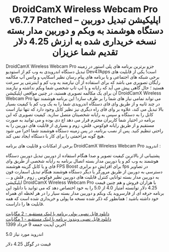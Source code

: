 <center><h1>DroidCamX Wireless Webcam Pro v6.7.7 Patched – اپلیکیشن تبدیل دوربین دستگاه هوشمند به وبکم و دوربین مدار بسته
نسخه خریداری شده به ارزش 4.25 دلار تقدیم شما عزیزان
</h1></center>
DroidCamX Wireless Webcam Pro جزو برترین برنامه های پلی استور در زمینه تبدیل دستگاه اندرویدی به وب کم از استودیو Dev47Apps است!  یکی از قابلیت های برخی شبکه های اجتماعی و یا برنامه های پیام رسان نظیر اسکایپ و واتس آپ مکالمه رایگان تصویری می باشد که برای استفاده از آن نیازمند یه وب کم و اینترنتی پر سرعت هستید ؛ حال گاهی پیش می آید که رایانه و یا لپ تاپ شخصی شما وبکم نداشته و نیازمند آن برای یک مکالمه تصویری هستید، در چنین مواقعی اپلیکیشن DroidCamX Wireless Webcam Pro می تواند تمامی نیاز های شما را بر طرف سازد! این برنامه هوشمند تنها در چند ثانیه و از طریق وای فای دستگاه اندرویدی شما را به یک وب کم با کیفیت بسیار بالا تبدیل می کند، علاوه بر وای فای راه دیگری نیز نظیر کابل وجود دارد که تنها نیاز است کابل را به دستگاه و سپس به رایانه شخصیتان متصل سازید. کیفیت تصویری که این برنامه در اختیار شما کاربران محترم قرار می دهد اچ دی بوده و می توانید به صورت مستقیم و از طریق رایانه فوکوس، فلش، زوم و بسیاری از قابلیت های دوربین را به راحتی تنظیم کنید. پس از نصب برنامه، در پس زمینه دستگاه هوشمند شما اجرا می شود هیچ گونه مزاحمتی را برای کار با دستگاه ایجاد نمی کند.

برخی از امکانات و قابلیت های برنامه DroidCamX Wireless Webcam Pro اندروید :

پشتیبانی از بالاترین کیفیت تصویر و صدا هنگام استفاده از دوربین
تبدیل دوربین دستگاه هوشمند به وب کم و یا دوربین مدار بسته
اتصال برنامه به رایانه شخصی از طریق وای فای و یا کابل
گزینه هوشمند FPS Boost برای افزایش دو برابری fps در تصاویر
دسترسی به دوربین از طریق مرورگر یا دیگر دستگاه هوشمند هنگام تبدیل اسمارت فون به دوربین مدار بسته
توانایی کنترل قابلیت های دوربین نظیر فوکوس , زوم , فلش و …
اپلیکیشن DroidCamX Wireless Webcam Pro با هزاران فروش و هم چنین قیمت 4.25 دلار توانسته امتیاز 4.0 از 5.0 را به خود اختصاص دهد که می توانید با دانلود این برنامه حرفه ای از فارسروید یک وبکم و دوربین مدار بسته سیار را در هر لحظه ای همراه خود داشته باشید ؛ همانطور که ذکر شده نسخه ما پولی و خریداری شده است که همه قابلیت ها را داراست.

<a href="https://www.dl.farsroid.com/ap/DroidCamX-Wireless-Webcam-Pro-6.7.7(Farsroid.com).apk">
دانلود فایل نصبی پولی برنامه با لینک مستقیم - 2 مگابایت
</a><a href="https://www.dl.farsroid.com/ap/DroidCamX-Wireless-Webcam-PC-6.2.7(Farsroid.com).zip">
<br>
دانلود فایل نصبی ویندوز برنامه با لینک مستقیم - 1 مگابایت
</a>
<br>
آخرین آپدیت
جمعه 9 خرداد 1399

اندروید مورد نیاز
5.0

قیمت در گوگل
4.25 دلار

